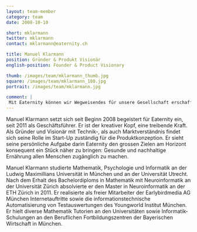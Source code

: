 ```yaml
---
layout: team-member
category: team
date: 2008-10-10

short: mklarmann
twitter: mklarmann
contact: mklarmann@eaternity.ch

title: Manuel Klarmann
position: Gründer & Produkt Visionär
english-position: Founder & Product Visionary

thumb: /images/team/mklarmann_thumb.jpg
square: /images/team/mklarmann_180.jpg
portrait: /images/team/mklarmann.jpg

comment: |
 Mit Eaternity können wir Wegweisendes für unsere Gesellschaft erschaffen. Ich möchte Menschen dafür begeistern und  animieren mitzuwirken - damit wir in Zukunft gemeinsam auf unseren Erfolg zurückschauen können. Bei Eaternity habe ich das gute Gefühl meine Fähigkeiten dort einzubringen, wo durch sie am meisten Wert entsteht.
---
```


Manuel Klarmann setzt sich seit Beginn 2008 begeistert für Eaternity ein, seit 2011 als Geschäftsführer. Er ist der kreativer Kopf, eine treibende Kraft. Als Gründer und Visionär mit Technik-, als auch Marktverständnis findet sich seine Rolle im Start-Up  zuständig für die Produktkonzeption. Er sieht seine persönliche Aufgabe darin Eaternity den grossen Zielen am Horizont konsequent ein Stück näher zu bringen: Gesunde und nachhaltige Ernährung allen Menschen zugänglich zu machen.


Manuel Klarmann studierte Mathematik, Psychologie und Informatik an der Ludwig Maximillians Universität in München und an der Universität Utrecht. Nach dem Erhalt des Bachelordiploms in Mathematik mit Neuroinformatik an der Universität Zürich absolvierte er den Master in Neuroinformatik an der ETH Zürich in 2011. Er realisierte als freier Mitarbeiter der Earlybirdmedia AG München Internetauftritte sowie die informationstechnische Automatisierung von Testauswertungen des Youngworld Institut München. Er hielt diverse Mathematik Tutorien an den Universitäten sowie Informatik-Schulungen an den Beruflichen Fortbildungszentren der Bayerischen Wirtschaft in München.